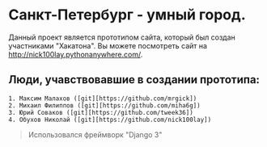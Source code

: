 # Санкт-Петербург - умный город.
Данный проект является прототипом сайта, который был создан участниками "Хакатона".
Вы можете посмотреть сайт на http://nick100lay.pythonanywhere.com/.
## Люди, учавствовавшие в создании прототипа:
    1. Максим Малахов ([git][https://github.com/mrgick])
    2. Михаил Филиппов ([git][https://github.com/miha6g])
    3. Юрий Соваков ([git][https://github.com/tweek36])
    4. Обухов Николай ([git][https://github.com/nick100lay])
    
>Использовался фреймворк "Django 3"
